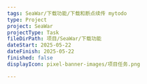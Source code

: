 ```yaml
---
tags: SeaWar/下载功能/下载和断点续传 mytodo
type: Project
project: SeaWar
projectType: Task
fileDirPath: 项目/SeaWar/下载功能
dateStart: 2025-05-22
dateFinish: 2025-05-22
finished: false
displayIcon: pixel-banner-images/项目任务.png

---
```






